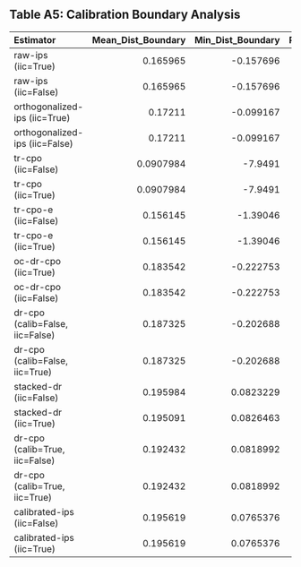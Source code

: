 ## Table A5: Calibration Boundary Analysis

| Estimator                       |   Mean_Dist_Boundary |   Min_Dist_Boundary |   Pct_Near_Boundary |   Unhelpful_Mean_Dist |   Unhelpful_Min_Dist |   Outlier_Rate | Support   |
|:--------------------------------|---------------------:|--------------------:|--------------------:|----------------------:|---------------------:|---------------:|:----------|
| raw-ips (iic=True)              |            0.165965  |          -0.157696  |            25.3333  |             0.155844  |          -0.0439765  |        35.5    | Weak      |
| raw-ips (iic=False)             |            0.165965  |          -0.157696  |            25.3333  |             0.155844  |          -0.0439765  |        35.5    | Weak      |
| orthogonalized-ips (iic=True)   |            0.17211   |          -0.099167  |            23.6667  |             0.155005  |           0.00245019 |        34      | Weak      |
| orthogonalized-ips (iic=False)  |            0.17211   |          -0.099167  |            23.6667  |             0.155005  |           0.00245019 |        34      | Weak      |
| tr-cpo (iic=False)              |            0.0907984 |          -7.9491    |            19       |             0.0255257 |          -2.22631    |        87.5    | Weak      |
| tr-cpo (iic=True)               |            0.0907984 |          -7.9491    |            19       |             0.0255257 |          -2.22631    |        87.5    | Weak      |
| tr-cpo-e (iic=False)            |            0.156145  |          -1.39046   |             8.83333 |             0.0582527 |          -0.650894   |        85.5    | Weak      |
| tr-cpo-e (iic=True)             |            0.156145  |          -1.39046   |             8.83333 |             0.0582527 |          -0.650894   |        85.5    | Weak      |
| oc-dr-cpo (iic=True)            |            0.183542  |          -0.222753  |             4.33333 |             0.0609381 |          -0.258474   |        91      | Weak      |
| oc-dr-cpo (iic=False)           |            0.183542  |          -0.222753  |             4.33333 |             0.0609381 |          -0.258474   |        91      | Weak      |
| dr-cpo (calib=False, iic=False) |            0.187325  |          -0.202688  |             4       |             0.0569752 |          -0.219406   |        90.5    | Weak      |
| dr-cpo (calib=False, iic=True)  |            0.187325  |          -0.202688  |             4       |             0.0569752 |          -0.219406   |        90.5    | Weak      |
| stacked-dr (iic=False)          |            0.195984  |           0.0823229 |             2.43902 |             0.0744807 |           0.00293717 |        91.4634 | Weak      |
| stacked-dr (iic=True)           |            0.195091  |           0.0826463 |             2.22222 |             0.0727245 |           0.00291977 |        92.2222 | Weak      |
| dr-cpo (calib=True, iic=False)  |            0.192432  |           0.0818992 |             1       |             0.0701915 |          -0.0257813  |        86.5    | Weak      |
| dr-cpo (calib=True, iic=True)   |            0.192432  |           0.0818992 |             1       |             0.0701915 |          -0.0257813  |        86.5    | Weak      |
| calibrated-ips (iic=False)      |            0.195619  |           0.0765376 |             1       |             0.194042  |           0.0811421  |         2      | Weak      |
| calibrated-ips (iic=True)       |            0.195619  |           0.0765376 |             1       |             0.194042  |           0.0811421  |         2      | Weak      |